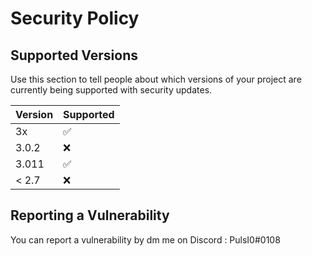 # Security Policy

## Supported Versions

Use this section to tell people about which versions of your project are
currently being supported with security updates.

| Version | Supported          |
| ------- | ------------------ |
| 3x      | :white_check_mark: |
| 3.0.2   | :x:                |
| 3.011   | :white_check_mark: |
| < 2.7   | :x:                |

## Reporting a Vulnerability

You can report a vulnerability by dm me on Discord : PulsI0#0108

